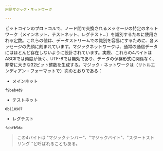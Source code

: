 ```yaml
---
用語マジック・ネットワーク

---
```

ビットコインのプロトコルで、ノード間で交換されるメッセージの特定のネットワーク（メインネット、テストネット、レグテスト...）を識別するために使用される定数。これらの値は、データストリームでの識別を容易にするために、各メッセージの先頭に刻まれています。マジックネットワークは、通常の通信データにはほとんど存在しないように設計されています。実際、これらの4バイトはASCIIでは頻度が低く、UTF-8では無効であり、データの保存形式に関係なく、非常に大きな32ビット整数を生成する。マジック・ネットワークは（リトルエンディアン・フォーマットで）次のとおりである：


- メインネット

```text
f9beb4d9
```


- テストネット

```text
0b110907
```


- レグテスト

```text
fabfb5da
```

> この4バイトは "マジックナンバー"、"マジックバイト"、"スタートストリング "と呼ばれることもある。